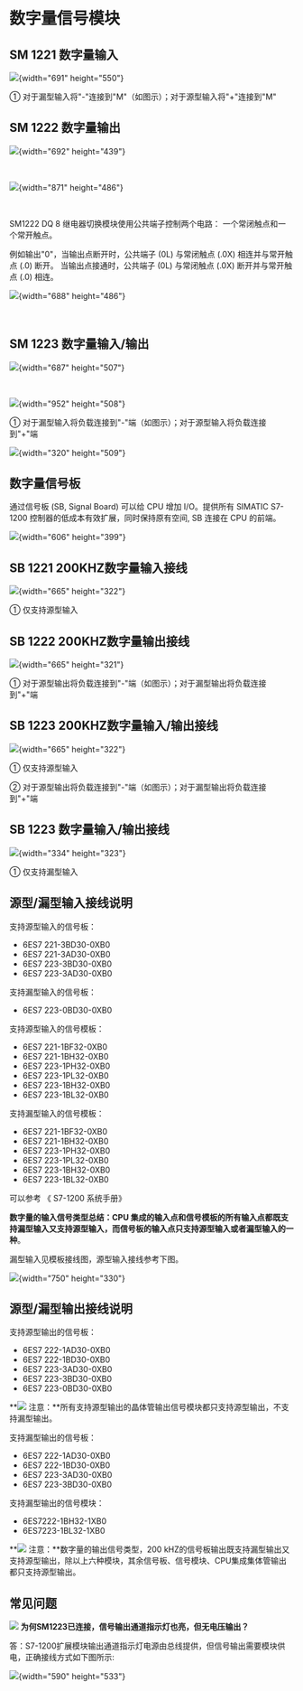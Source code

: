 # 数字量信号模块

## SM 1221 数字量输入

![](images/1-01.JPG){width="691" height="550"}

① 对于漏型输入将"-"连接到"M"（如图示）；对于源型输入将"+"连接到"M"

## SM 1222 数字量输出

![](images/1-02.JPG){width="692" height="439"}

 

![](images/1-03.JPG){width="871" height="486"}

 

SM1222 DQ 8 继电器切换模块使用公共端子控制两个电路：
一个常闭触点和一个常开触点。

例如输出\"0\"，当输出点断开时，公共端子 (0L) 与常闭触点 (.0X)
相连并与常开触点 (.0) 断开。 当输出点接通时，公共端子 (0L) 与常闭触点
(.0X) 断开并与常开触点 (.0) 相连。

![](images/1-04.jpg){width="688" height="486"}

 

## SM 1223 数字量输入/输出

![](images/1-05.JPG){width="687" height="507"}

 

![](images/1-06.JPG){width="952" height="508"}

① 对于漏型输入将负载连接到"-"端（如图示）；对于源型输入将负载连接到"+"端

![](images/1-07.jpg){width="320" height="509"}

## 数字量信号板

通过信号板 (SB, Signal Board) 可以给 CPU 增加 I/O。提供所有 SIMATIC
S7-1200 控制器的低成本有效扩展，同时保持原有空间, SB 连接在 CPU 的前端。

![](images/1-08.JPG){width="606" height="399"}

## SB 1221 200KHZ数字量输入接线

![](images/1-09.JPG){width="665" height="322"}

① 仅支持源型输入

## SB 1222 200KHZ数字量输出接线

![](images/1-10.JPG){width="665" height="321"}

① 对于源型输出将负载连接到"-"端（如图示）；对于漏型输出将负载连接到"+"端

## SB 1223 200KHZ数字量输入/输出接线

![](images/1-11.JPG){width="665" height="322"}

① 仅支持源型输入

② 对于源型输出将负载连接到"-"端（如图示）；对于漏型输出将负载连接到"+"端

## SB 1223 数字量输入/输出接线

![](images/1-12.JPG){width="334" height="323"}

① 仅支持漏型输入

## 源型/漏型输入接线说明

支持源型输入的信号板：

-   6ES7 221-3BD30-0XB0
-   6ES7 221-3AD30-0XB0
-   6ES7 223-3BD30-0XB0
-   6ES7 223-3AD30-0XB0

支持漏型输入的信号板：

-   6ES7 223-0BD30-0XB0

支持源型输入的信号模板：

-   6ES7 221-1BF32-0XB0
-   6ES7 221-1BH32-0XB0
-   6ES7 223-1PH32-0XB0
-   6ES7 223-1PL32-0XB0
-   6ES7 223-1BH32-0XB0
-   6ES7 223-1BL32-0XB0

支持漏型输入的信号模板：

-   6ES7 221-1BF32-0XB0
-   6ES7 221-1BH32-0XB0
-   6ES7 223-1PH32-0XB0
-   6ES7 223-1PL32-0XB0
-   6ES7 223-1BH32-0XB0
-   6ES7 223-1BL32-0XB0

可以参考 《 S7-1200 系统手册》

**数字量的输入信号类型总结：CPU
集成的输入点和信号模板的所有输入点都既支持漏型输入又支持源型输入，而信号板的输入点只支持源型输入或者漏型输入的一种**。

漏型输入见模板接线图，源型输入接线参考下图。

![](images/1-13.JPG){width="750" height="330"}

## 源型/漏型输出接线说明

支持源型输出的信号板：

-   6ES7 222-1AD30-0XB0
-   6ES7 222-1BD30-0XB0
-   6ES7 223-3AD30-0XB0
-   6ES7 223-3BD30-0XB0
-   6ES7 223-0BD30-0XB0

**![](images/4.gif) 
注意：**所有支持源型输出的晶体管输出信号模块都只支持源型输出，不支持漏型输出。

支持漏型输出的信号板：

-   6ES7 222-1AD30-0XB0
-   6ES7 222-1BD30-0XB0
-   6ES7 223-3AD30-0XB0
-   6ES7 223-3BD30-0XB0

支持漏型输出的信号模块：

-   6ES7222-1BH32-1XB0
-   6ES7223-1BL32-1XB0

**![](images/4.gif) 
注意：**数字量的输出信号类型，200
kHZ的信号板输出既支持漏型输出又支持源型输出，除以上六种模块，其余信号板、信号模块、CPU集成集体管输出都只支持源型输出。

## 常见问题

![](../../img/home/FAQ.png) 
**为何SM1223已连接，信号输出通道指示灯也亮，但无电压输出？**

答：S7-1200扩展模块输出通道指示灯电源由总线提供，但信号输出需要模块供电，正确接线方式如下图所示:

![](images/1-14.PNG){width="590" height="533"}
